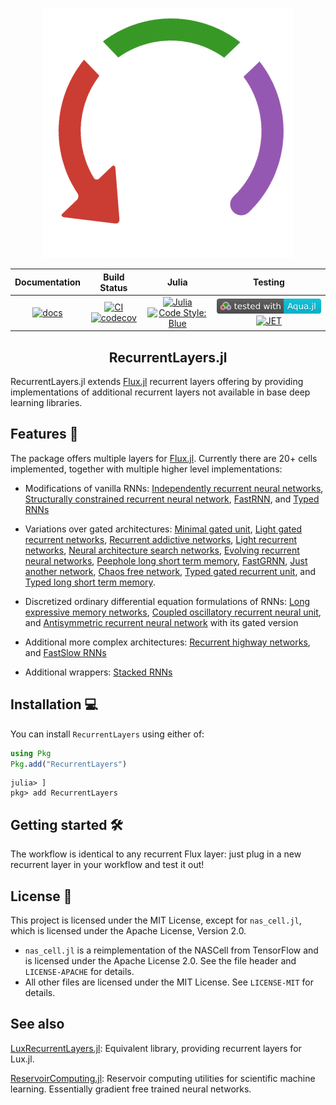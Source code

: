 <p align="center">
    <img width="400px" src="docs/src/assets/logo.png"/>
</p>

<div align="center">


| **Documentation** | **Build Status** | **Julia** | **Testing** |
|:-----------------:|:----------------:|:---------:|:-----------:|
| [![docs][docs-img]][docs-url] | [![CI][ci-img]][ci-url] [![codecov][cc-img]][cc-url] | [![Julia][julia-img]][julia-url] [![Code Style: Blue][style-img]][style-url] | [![Aqua QA][aqua-img]][aqua-url] [![JET][jet-img]][jet-url] |

[docs-img]: https://img.shields.io/badge/docs-stable-blue.svg
[docs-url]: https://MartinuzziFrancesco.github.io/RecurrentLayers.jl/dev/

[ci-img]: https://github.com/MartinuzziFrancesco/RecurrentLayers.jl/actions/workflows/CI.yml/badge.svg?branch=main
[ci-url]: https://github.com/MartinuzziFrancesco/RecurrentLayers.jl/actions/workflows/CI.yml?query=branch%3Amain

[cc-img]: https://codecov.io/gh/MartinuzziFrancesco/RecurrentLayers.jl/branch/main/graph/badge.svg
[cc-url]: https://codecov.io/gh/MartinuzziFrancesco/RecurrentLayers.jl

[julia-img]: https://img.shields.io/badge/julia-v1.10+-blue.svg
[julia-url]: https://julialang.org/

[style-img]: https://img.shields.io/static/v1?label=code%20style&message=SciML&color=9558b2&labelColor=389826
[style-url]: https://github.com/SciML/SciMLStyle

[aqua-img]: https://raw.githubusercontent.com/JuliaTesting/Aqua.jl/master/badge.svg
[aqua-url]: https://github.com/JuliaTesting/Aqua.jl

[jet-img]: https://img.shields.io/badge/%E2%9C%88%EF%B8%8F%20tested%20with%20-%20JET.jl%20-%20red
[jet-url]: https://github.com/aviatesk/JET.jl


</div>

<div align="center">
    <h2>RecurrentLayers.jl</h2>
</div>

RecurrentLayers.jl extends [Flux.jl](https://github.com/FluxML/Flux.jl)
recurrent layers offering by providing implementations of additional
recurrent layers not available in base deep learning libraries.

## Features 🚀

The package offers multiple layers for [Flux.jl](https://github.com/FluxML/Flux.jl).
Currently there are 20+ cells implemented, together with multiple higher
level implementations:
 - Modifications of vanilla RNNs:
   [Independently recurrent neural networks](https://arxiv.org/abs/1803.04831),
   [Structurally constrained recurrent neural network](https://arxiv.org/pdf/1412.7753),
   [FastRNN](https://arxiv.org/pdf/1901.02358), and
   [Typed RNNs](https://arxiv.org/abs/1602.02218)

 - Variations over gated architectures:
   [Minimal gated unit](https://arxiv.org/abs/1603.09420),
   [Light gated recurrent networks](https://arxiv.org/abs/1803.10225),
   [Recurrent addictive networks](https://arxiv.org/abs/1705.07393),
   [Light recurrent networks](https://www.mdpi.com/2079-9292/13/16/3204),
   [Neural architecture search networks](https://arxiv.org/abs/1611.01578),
   [Evolving recurrent neural networks](https://proceedings.mlr.press/v37/jozefowicz15.pdf),
   [Peephole long short term memory](https://www.jmlr.org/papers/volume3/gers02a/gers02a.pdf),
   [FastGRNN](https://arxiv.org/pdf/1901.02358),
   [Just another network](https://arxiv.org/abs/1804.04849),
   [Chaos free network](https://arxiv.org/abs/1612.06212),
   [Typed gated recurrent unit](https://arxiv.org/abs/1602.02218), and
   [Typed long short term memory](https://arxiv.org/abs/1602.02218).


 - Discretized ordinary differential equation formulations of RNNs:
   [Long expressive memory networks](https://arxiv.org/pdf/2110.04744), 
   [Coupled oscillatory recurrent neural unit](https://arxiv.org/abs/2010.00951), and
   [Antisymmetric recurrent neural network](https://arxiv.org/abs/1902.09689) with its gated version

 - Additional more complex architectures:
   [Recurrent highway networks](https://arxiv.org/pdf/1607.03474),
   and [FastSlow RNNs](https://arxiv.org/abs/1705.08639)

 - Additional wrappers: [Stacked RNNs](https://arxiv.org/pdf/1312.6026)



## Installation 💻

You can install `RecurrentLayers` using either of:

```julia
using Pkg
Pkg.add("RecurrentLayers")
```

```julia_repl
julia> ]
pkg> add RecurrentLayers
```

## Getting started 🛠️

The workflow is identical to any recurrent Flux layer: just plug in a new recurrent layer in your workflow and test it out!

## License 📜

This project is licensed under the MIT License, except for `nas_cell.jl`, which is licensed under the Apache License, Version 2.0.

- `nas_cell.jl` is a reimplementation of the NASCell from TensorFlow and is licensed under the Apache License 2.0. See the file header and `LICENSE-APACHE` for details.
- All other files are licensed under the MIT License. See `LICENSE-MIT` for details.


## See also

[LuxRecurrentLayers.jl](https://github.com/MartinuzziFrancesco/LuxRecurrentLayersRecurrentLayers.jl):
Equivalent library, providing recurrent layers for Lux.jl.

[ReservoirComputing.jl](https://github.com/SciML/ReservoirComputing.jl):
Reservoir computing utilities for scientific machine learning.
Essentially gradient free trained neural networks.